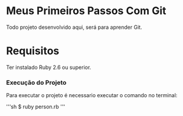 # Meus Primeiros Passos Com Git

Todo projeto desenvolvido aqui, será para aprender Git.

# Requisitos

 Ter instalado Ruby 2.6 ou superior.

### Execução do Projeto

Para executar o projeto é necessario executar o comando no terminal:

'''sh
  $ ruby person.rb
'''  
